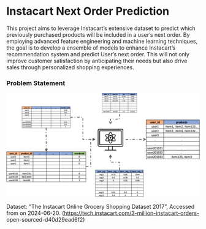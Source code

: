 # Instacart Next Order Prediction
This project aims to leverage Instacart’s extensive dataset to predict which previously purchased products will be included in a user’s next order. 
By employing advanced feature engineering and machine learning techniques, the goal is to develop a ensemble of models to enhance Instacart’s recommendation system and predict User’s next order. 
This will not only improve customer satisfaction by anticipating their needs but also drive sales through personalized shopping experiences.

### Problem Statement
![Alt text](Documents/Images/ProblemStatement.png)

Dataset: "The Instacart Online Grocery Shopping Dataset 2017”, Accessed from on 2024-06-20. (https://tech.instacart.com/3-million-instacart-orders- open-sourced-d40d29ead6f2)
